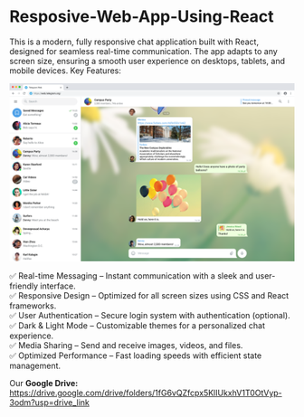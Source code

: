 # Resposive-Web-App-Using-React

This is a modern, fully responsive chat application built with React, designed for seamless real-time communication. The app adapts to any screen size, ensuring a smooth user experience on desktops, tablets, and mobile devices.
Key Features:


![Chat App Screenshot](Assets/1_Screenshot.png)

✅ Real-time Messaging – Instant communication with a sleek and user-friendly interface.  
✅ Responsive Design – Optimized for all screen sizes using CSS and React frameworks.  
✅ User Authentication – Secure login system with authentication (optional).  
✅ Dark & Light Mode – Customizable themes for a personalized chat experience.  
✅ Media Sharing – Send and receive images, videos, and files.  
✅ Optimized Performance – Fast loading speeds with efficient state management.  

Our **Google Drive:** https://drive.google.com/drive/folders/1fG6vQZfcpx5KlIUkxhV1T0OtVyp-3odm?usp=drive_link 

